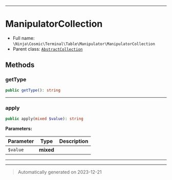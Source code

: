 ***

# ManipulatorCollection





* Full name: `\Ninja\Cosmic\Terminal\Table\Manipulator\ManipulatorCollection`
* Parent class: [`AbstractCollection`](../../../../../Ramsey/Collection/AbstractCollection.md)




## Methods


### getType



```php
public getType(): string
```












***

### apply



```php
public apply(mixed $value): string
```








**Parameters:**

| Parameter | Type | Description |
|-----------|------|-------------|
| `$value` | **mixed** |  |





***


***
> Automatically generated on 2023-12-21
